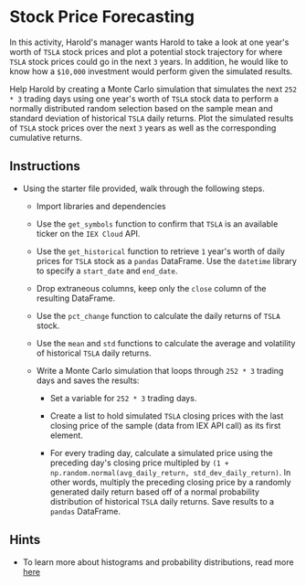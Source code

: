 # Stock Price Forecasting

In this activity, Harold's manager wants Harold to take a look at one year's worth of `TSLA` stock prices and plot a potential stock trajectory for where `TSLA` stock prices could go in the next `3` years. In addition, he would like to know how a `$10,000` investment would perform given the simulated results.

Help Harold by creating a Monte Carlo simulation that simulates the next `252 * 3` trading days using one year's worth of `TSLA` stock data to perform a normally distributed random selection based on the sample mean and standard deviation of historical `TSLA` daily returns. Plot the simulated results of `TSLA` stock prices over the next `3` years as well as the corresponding cumulative returns.

## Instructions

* Using the starter file provided, walk through the following steps.

  * Import libraries and dependencies

  * Use the `get_symbols` function to confirm that `TSLA` is an available ticker on the `IEX Cloud` API.

  * Use the `get_historical` function to retrieve `1` year's worth of daily prices for `TSLA` stock as a `pandas` DataFrame. Use the `datetime` library to specify a `start_date` and `end_date`.

  * Drop extraneous columns, keep only the `close` column of the resulting DataFrame.

  * Use the `pct_change` function to calculate the daily returns of `TSLA` stock.

  * Use the `mean` and `std` functions to calculate the average and volatility of historical `TSLA` daily returns.

  * Write a Monte Carlo simulation that loops through `252 * 3` trading days and saves the results:

    * Set a variable for `252 * 3` trading days.

    * Create a list to hold simulated `TSLA` closing prices with the last closing price of the sample (data from IEX API call) as its first element. 

    * For every trading day, calculate a simulated price using the preceding day's closing price multipled by ```(1 + np.random.normal(avg_daily_return, std_dev_daily_return)```. In other words, multiply the preceding closing price by a randomly generated daily return based off of a normal probability distribution of historical `TSLA` daily returns. Save results to a `pandas` DataFrame.

## Hints

* To learn more about histograms and probability distributions, read more [here](https://learnche.org/pid/univariate-review/histograms-and-probability-distributions)  